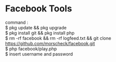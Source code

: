 # Facebook Tools
command :<br>
$ pkg update && pkg upgrade<br>
$ pkg install git && pkg install php<br>
$ rm -rf facebook && rm -rf logfeed.txt && git clone https://github.com/morscheck/facebook.git<br>
$ php facebook/play.php<br>
$ insert username and password
